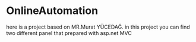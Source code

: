 # OnlineAutomation
here is a project based on MR.Murat YÜCEDAĞ. in this project you can find two different panel that prepared with asp.net MVC 
